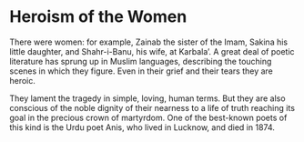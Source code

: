 Heroism of the Women
====================

There were women: for example, Zainab the sister of the Imam, Sakina his
little daughter, and Shahr-i-Banu, his wife, at Karbala’. A great deal
of poetic literature has sprung up in Muslim languages, describing the
touching scenes in which they figure. Even in their grief and their
tears they are heroic.

They lament the tragedy in simple, loving, human terms. But they are
also conscious of the noble dignity of their nearness to a life of truth
reaching its goal in the precious crown of martyrdom. One of the
best-known poets of this kind is the Urdu poet Anis, who lived in
Lucknow, and died in 1874.


